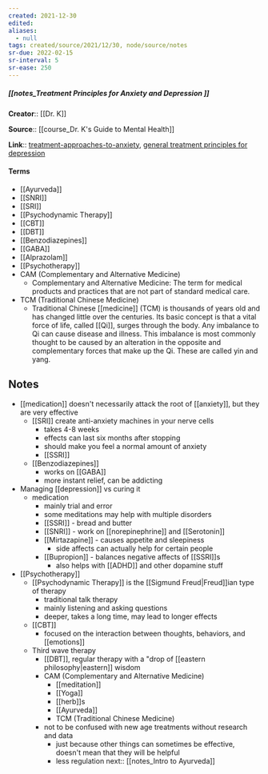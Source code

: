 ```yaml
---
created: 2021-12-30 
edited: 
aliases:
  - null
tags: created/source/2021/12/30, node/source/notes
sr-due: 2022-02-15
sr-interval: 5
sr-ease: 250
---
```


##### [[notes_Treatment Principles for Anxiety and Depression ]]

**Creator**:: [[Dr. K]]
 
**Source**:: [[course_Dr. K's Guide to Mental Health]]

**Link**:: [treatment-approaches-to-anxiety](https://coaching.healthygamer.gg/guide/lessons/treatment-approaches-to-anxiety), [general treatment principles for depression](https://coaching.healthygamer.gg/guide/lessons/general-treatment-principles)
#### Terms

- [[Ayurveda]]
- [[SNRI]]
- [[SRI]]
- [[Psychodynamic Therapy]]
- [[CBT]]
- [[DBT]]
- [[Benzodiazepines]]
- [[GABA]]
- [[Alprazolam]]
- [[Psychotherapy]]
- CAM (Complementary and Alternative Medicine)
	- Complementary and Alternative Medicine: The term for medical products and practices that are not part of standard medical care.
- TCM (Traditional Chinese Medicine)
	- Traditional Chinese [[medicine]] (TCM) is thousands of years old and has changed little over the centuries. Its basic concept is that a vital force of life, called [[Qi]], surges through the body. Any imbalance to Qi can cause disease and illness. This imbalance is most commonly thought to be caused by an alteration in the opposite and complementary forces that make up the Qi. These are called yin and yang.

## Notes

- [[medication]] doesn't necessarily attack the root of [[anxiety]], but they are very effective
	- [[SRI]] create anti-anxiety machines in your nerve cells
		- takes 4-8 weeks
		- effects can last six months after stopping
		- should make you feel a normal amount of anxiety
		- [[SSRI]]
	- [[Benzodiazepines]]
		- works on [[GABA]]
		- more instant relief, can be addicting
- Managing [[depression]] vs curing it
	- medication
		- mainly trial and error
		- some meditations may help with multiple disorders
		- [[SSRI]] - bread and butter
		- [[SNRI]] - work on [[norepinephrine]] and [[Serotonin]]
		- [[Mirtazapine]] - causes appetite and sleepiness
			- side affects can actually help for certain people
		- [[Bupropion]] - balances negative affects of [[SSRI]]s 
			- also helps with [[ADHD]] and other dopamine stuff
- [[Psychotherapy]]  
	- [[Psychodynamic Therapy]] is the [[Sigmund Freud|Freud]]ian type of therapy
		- traditional talk therapy
		- mainly listening and asking questions
		- deeper, takes a long time, may lead to longer effects
	- [[CBT]]
		- focused on the interaction between thoughts, behaviors, and [[emotions]]
	- Third wave therapy
		- [[DBT]], regular therapy with a "drop of [[eastern philosophy|eastern]] wisdom
		- CAM (Complementary and Alternative Medicine)
			- [[meditation]]
			- [[Yoga]] 
			- [[herb]]s
			- [[Ayurveda]]
			- TCM (Traditional Chinese Medicine)
		- not to be confused with new age treatments without research and data
			- just because other things can sometimes be effective, doesn't mean that they will be helpful
			- less regulation
next:: [[notes_Intro to Ayurveda]]


